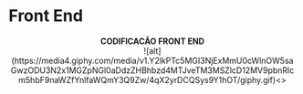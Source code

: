 # Front End
<div style="text-align: center;">
<b>CODIFICACÃO FRONT END</b>
<br>
![alt](https://media4.giphy.com/media/v1.Y2lkPTc5MGI3NjExMmU0cWlnOW5saGwzODU3N2x1MGZpNGl0aDdzZHBhbzd4MTJveTM3MSZlcD12MV9pbnRlcm5hbF9naWZfYnlfaWQmY3Q9Zw/4qX2yrDCQSys9Y1hOT/giphy.gif)<>
</div>
